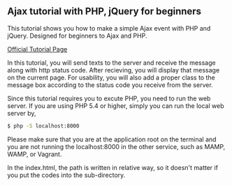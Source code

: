 ## Ajax tutorial with PHP, jQuery for beginners

This tutorial shows you how to make a simple Ajax event with PHP and jQuery. Designed for beginners to Ajax and PHP.

[Official Tutorial Page](http://www.mokuji.me/article/ajax-tutorial-with-php-jquery)

In this tutorial, you will send texts to the server and receive the message along with http status code. After recieving, you will display that message on the current page.
For usability, you will also add a proper class to the message box according to the status code you receive from the server.

Since this tutorial requires you to excute PHP, you need to run the web server. If you are using PHP 5.4 or higher, simply you can run the local web server by,

```bash
$ php -S localhost:8000
```

Please make sure that you are at the application root on the terminal and you are not running the localhost:8000 in the other service, such as MAMP, WAMP, or Vagrant.

In the index.html, the path is written in relative way, so it doesn't matter if you put the codes into the sub-directory.